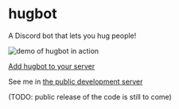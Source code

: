 # hugbot

A Discord bot that lets you hug people!

![demo of hugbot in action](jan_thingy.mp4.gif)

[Add hugbot to your server](https://discordapp.com/api/oauth2/authorize?client_id=680141163466063960&permissions=34816&scope=bot)

See me in [the public development server](https://discord.gg/ZmbBt2A)

(TODO: public release of the code is still to come)

